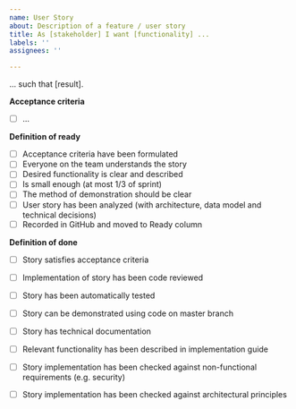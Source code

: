 ```yaml
---
name: User Story
about: Description of a feature / user story
title: As [stakeholder] I want [functionality] ...
labels: ''
assignees: ''

---
```


... such that [result].

**Acceptance criteria**
- [ ] ...

**Definition of ready**
- [ ] Acceptance criteria have been formulated
- [ ] Everyone on the team understands the story
- [ ] Desired functionality is clear and described
- [ ] Is small enough (at most 1/3 of sprint)
- [ ] The method of demonstration should be clear
- [ ] User story has been analyzed (with architecture, data model and technical decisions)
- [ ] Recorded in GitHub and moved to Ready column

**Definition of done**
- [ ] Story satisfies acceptance criteria
- [ ] Implementation of story has been code reviewed
- [ ] Story has been automatically tested
- [ ] Story can be demonstrated using code on master branch
- [ ] Story has technical documentation
- [ ] Relevant functionality has been described in implementation guide
- [ ] Story implementation has been checked against non-functional requirements (e.g. security)
- [ ] Story implementation has been checked against architectural principles


